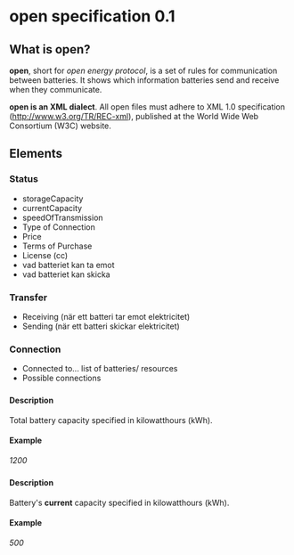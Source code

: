 # open specification 0.1
## What is open?

**open**, short for _open energy protocol_, is a set of rules for communication between batteries. It shows which information batteries send and receive when they communicate.

**open is an XML dialect**. All open files must adhere to XML 1.0 specification (http://www.w3.org/TR/REC-xml), published at the World Wide Web Consortium (W3C) website.

## Elements
### Status
* storageCapacity
* currentCapacity
* speedOfTransmission
* Type of Connection
* Price
* Terms of Purchase
* License (cc)
* vad batteriet kan ta emot
* vad batteriet kan skicka
### Transfer
* Receiving (när ett batteri tar emot elektricitet)
* Sending (när ett batteri skickar elektricitet)
### Connection
* Connected to... list of batteries/ resources
* Possible connections


### <storageCapacity>
#### Description
Total battery capacity specified in kilowatthours (kWh).
#### Example
_1200_

### <currentCapacity>
#### Description
Battery's **current** capacity specified in kilowatthours (kWh).
#### Example
_500_
